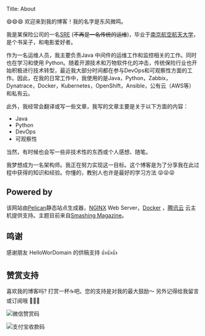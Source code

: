 Title: About

:smile::smile::smile: 欢迎来到我的博客！我的名字是东风微鸣。

我是某保险公司的一名[SRE](https://github.com/east4ming) (~~不再是一名传统的运维~~)，毕业于[南京航空航天大学](http://www.nuaa.edu.cn/)，是个书呆子，和电影爱好者。

作为一名运维人员，我主要负责Java 中间件的运维工作和监控相关的工作。同时也在学习和使用 Python。随着开源技术和万物软件化的冲击，传统保险行业也开始积极进行技术转型，最近我大部分时间都在参与DevOps和可观察性方面的工作。因此，在我的日常工作中，我使用的是Java，Python，Zabbix，Dynatrace，Docker，Kubernetes，OpenShift，Ansible，公有云（AWS等）和私有云。

此外，我经常会翻译或写一些文章，我写的文章主要是关于以下方面的内容：

- Java
- Python
- DevOps 
- 可观察性

当然，有时候也会写一些非技术性的东西或个人感想、随笔。

我梦想成为一名架构师。我正在努力实现这一目标。这个博客是为了分享我在此过程中获得的知识和经验。你懂的，教别人也许是最好的学习方法 :stuck_out_tongue_closed_eyes::stuck_out_tongue_closed_eyes::stuck_out_tongue_closed_eyes:

## Powered by

该网站由[Pelican](http://docs.getpelican.com/)静态站点生成器，[NGINX](https://www.nginx.org/) Web Server，[Docker](https://www.docker.com) ，[腾讯云](https://cloud.tencent.com/) 云主机提供支持。主题目前来自[Smashing Magazine](http://coding.smashingmagazine.com/2009/08/04/designing-a-html-5-layout-from-scratch/)。

## 鸣谢

感谢朋友 HelloWorDomain 的供稿支持 :+1::+1::+1:

## 赞赏支持

喜欢我的博客吗? 打赏一杯:coffee:吧。您的支持是对我的最大鼓励～ 另外记得给我留言或订阅哦 :tada::tada::tada:

![微信赞赏码]({static}/images/wechat_paycode.png)

![支付宝收款码]({static}/images/alipay_paycode.png)
